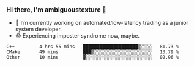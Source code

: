 ### Hi there, I'm ambiguoustexture 👋

<!--
**ambiguoustexture/ambiguoustexture** is a ✨ _special_ ✨ repository because its `README.md` (this file) appears on your GitHub profile.

Here are some ideas to get you started:
-->
- 🔭 I’m currently working on automated/low-latency trading as a junior system developer.
- :worried: Experiencing imposter syndrome now, maybe.

<!--START_SECTION:waka-->

```text
C++         4 hrs 55 mins   ████████████████████▒░░░░   81.73 %
CMake       49 mins         ███▒░░░░░░░░░░░░░░░░░░░░░   13.79 %
Other       10 mins         ▓░░░░░░░░░░░░░░░░░░░░░░░░   02.96 %
```

<!--END_SECTION:waka-->

